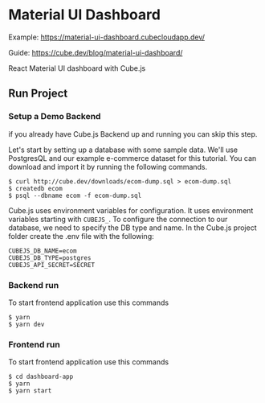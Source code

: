 # Material UI Dashboard

Example: https://material-ui-dashboard.cubecloudapp.dev/

Guide: https://cube.dev/blog/material-ui-dashboard/

React Material UI dashboard with Cube.js

## Run Project

### Setup a Demo Backend

if you already have Cube.js Backend up and running you can skip this step.

Let's start by setting up a database with some sample data. We'll use PostgresQL and our example e-commerce dataset for this tutorial. You can download and import it by running the following commands.

```
$ curl http://cube.dev/downloads/ecom-dump.sql > ecom-dump.sql
$ createdb ecom
$ psql --dbname ecom -f ecom-dump.sql
```

Cube.js uses environment variables for configuration. It uses environment variables starting with `CUBEJS_`. To configure the connection to our database, we need to specify the DB type and name. In the Cube.js project folder create the .env file with the following:

```
CUBEJS_DB_NAME=ecom
CUBEJS_DB_TYPE=postgres
CUBEJS_API_SECRET=SECRET
```

### Backend run

To start frontend application use this commands

```
$ yarn
$ yarn dev
```

### Frontend run

To start frontend application use this commands

```
$ cd dashboard-app
$ yarn
$ yarn start
```
